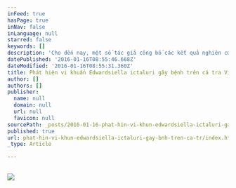 ```yaml
---
inFeed: true
hasPage: true
inNav: false
inLanguage: null
starred: false
keywords: []
description: 'Cho đến nay, một số tác giả công bố các kết quả nghiên cứu về bệnh gan thận mủ trên cá Tra và cá Basa đã kết luận rằng vi khuẩn E. ictaluri là một trong những tác nhân gây ra bệnh mủ gen ở cá Tra và cá Basa Việt Nam.   Vi khuẩn E. ictaluri (thuộc họ Enterbacteriaceae) là vi khuẩn gram âm, hình que, không sinh bào tử, yếm khí tùy tiện, phản ứng catalase dương tính, oxidase âm tính. Hiện nay, bệnh do vi khuẩn Edwardsiella đã và đang gây thiệt hại lớn cho người nuôi cá thâm canh ở các tỉnh đồng bằng sông Cửu Long. Tỷ lệ cá chết khi bị nhiễm bệnh gan thận mủ có thể lên đến 90%. Việc tăng diện tích, mức độ thâm canh cao, không có biện pháp xử lý nguồn nước ao nuôi trước khi thải ra môi trường làm lây lan nhanh mầm bệnh. Việc phát hiện sớm cá, môi trường nước bị nhiễm vi khuẩn E. ictaluri là vô cùng cần thiết để từ đó có hướng xử lý kịp thời, tránh gây thiệt hại nặng nề về kinh tế cho người nuôi trồng thủy sản.  Thông thường, vi khuẩn có thể được phát hiện bằng phương pháp nuôi cấy và xác định các đặc tính sinh hóa trong phòng thí nghiệm nhưng phải mất ít nhất 3 tuần để kết luận tác nhân gây bệnh (Panangala et ai, 2005). Đặng Thị Hoàng Oanh và Đặng Thụy Mai Thy (2009) cong bố một quy trình PCR khuếch đại một đoạn DNA 407 bp nằm trong vùng 16S rRNA để phát hiện vi khuẩn E. ictaluri. Do đó, việc phát hiện vi khuẩn này bằng kĩ thuật PCR được mô tả sau đây sẽ rất nhanh chóng và đặc hiệu, cho phép người nuôi cá có thể có hướng xử lý kịp thời khi phát hiện cá bị nhiễm khuẩn. Phản ứng khuếch đại gene (PCR) là một phương pháp cơ bản, nhanh và nhạy để phát hiện ra vi sinh vật trong mẫu bệnh phẩm cá và mẫu nước môi trường bị nhiễm mầm bệnh dựa trên việc khuếch đại gen eipl8 đặc trưng của vi khuẩn E. ictaluri bằng cặp mồi đặc hiệu.  Bài báo này đề cập đến phương pháp PCR (Polymerase Chain Reaction) khuếch đại DNA với độ đặc hiệu và độ nhạy cao được ứng dụng đề phát hiện nhanh vi khuẩn E. ictaluri. Các mồi được thiết kế đề khuếch đại đoạn gen eipl8 có kích thước khoảng 480 bp trong DNA genome của E. ictaluri. Các kết quả nhận được chỉ ra rằng kĩ thuật PCR sử dụng cặp mồi thiết kế đã khuếch đại đoạn DNA có kích thước khoảng 480 bp từ DNA genome vi khuẩn E. ictaluri, nhưng không khuếch đại đối với DNA genome của vi khuẩn E. tadar và một số tác nhân gây bệnh khác như: E. coli, Proteus, Salmonella. Kỹ thuật này có khả năng khuếch đại đoạn DNA khi mật độ E. ictaluri khoảng 3 cfu/ml. Như vậy, có thề sử dụng kĩ thuật PCR khuếch đại gen eipl8 đề phát hiện nhanh E. ictaluri.  Source: Trần Thị Thanh Huyền, Nguyễn Thị Trung, Trương Nam Hải. Tạp chí Công nghệ Sinh học 9(1): 61-65, 2011 '
datePublished: '2016-01-16T08:55:46.668Z'
dateModified: '2016-01-16T08:55:31.360Z'
title: Phát hiện vi khuẩn Edwardsiella ictaluri gây bệnh trên cá tra Việt Nam bằng kỹ thuật PCR
author: []
authors: []
publisher:
  name: null
  domain: null
  url: null
  favicon: null
sourcePath: _posts/2016-01-16-phat-hin-vi-khun-edwardsiella-ictaluri-gay-bnh-tren-ca-tr.md
published: true
url: phat-hin-vi-khun-edwardsiella-ictaluri-gay-bnh-tren-ca-tr/index.html
_type: Article

---
```

## ![](https://the-grid-user-content.s3-us-west-2.amazonaws.com/7508d32d-9d57-4157-849c-a593b0eea140.jpg)